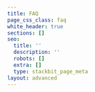 ```yaml
---
title: FAQ
page_css_class: faq
white_header: true
sections: []
seo:
  title: ''
  description: ''
  robots: []
  extra: []
  type: stackbit_page_meta
layout: advanced
---
```


